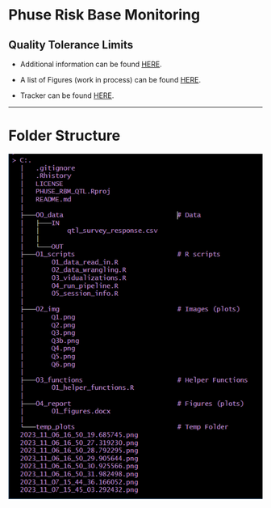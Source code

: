# Phuse Risk Base Monitoring

## Quality Tolerance Limits

-   Additional information can be found [HERE](https://advance.phuse.global/display/WEL/Quality+Tolerance+Limits).

-   A list of Figures (work in process) can be found [HERE](https://github.com/poncest/PHUSE_RBM_QTL/tree/main/04_report).

-   Tracker can be found [HERE](https://github.com/poncest/PHUSE_RBM_QTL/tree/main/04_report).

------------------------------------------------------------------------

# Folder Structure

![](02_img/folder_tree_stucture.png "tree")

